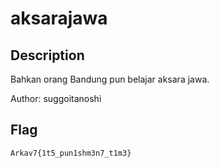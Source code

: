 # aksarajawa
## Description
Bahkan orang Bandung pun belajar aksara jawa.

Author: suggoitanoshi

## Flag
`Arkav7{1t5_pun1shm3n7_t1m3}`
